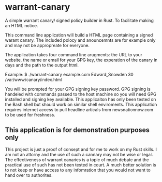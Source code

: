 # warrant-canary
A simple warrant canary/ signed policy builder in Rust. To facilitate making an HTML notice.  

This command line application will build a HTML page containing a signed warant canary. The included polocy and anouncemnts are for example only and may not be appropreate for everyone.

The application takes four command line arugments: the URL to your website, the name or email for your GPG key, the experation of the canary in days and the path to the output html.

Example: $ ./warrant-canary example.com Edward_Snowden 30 /var/www/canary/index.html

You will be prompted for your GPG signing key password. GPG signing is handeled with commands passed to the host machine so you will need GPG installed and signing key available. This applicaiton has only been tested on the Bash shell but should work on similar shell enviroments. This application requires internet access to pull headline articals from newsnationnow.com to be used for freshness.

## This application is for demonstration purposes only
This project is just a proof of consept and for me to work on my Rust skills. I am not an attorny and the use of such a cannary may not be wise or legal. 
The effectiveness of warrant canaries is a topic of much debate and the practical use of such has not been tested in court.
A much better solution is to not keep or have access to any infomration that you would not want to hand over to authorites. 
